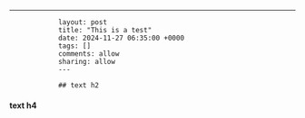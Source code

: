 ---
                layout: post
                title: "This is a test"
                date: 2024-11-27 06:35:00 +0000
                tags: []
                comments: allow
                sharing: allow
                ---

                ## text h2

#### text h4